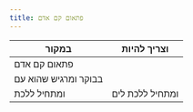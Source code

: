 ```yaml
---
title: פתאום קם אדם
---
```


| במקור                     | וצריך להיות     |
|---------------------------|-----------------|
| פתאום קם אדם              |                 |
| בבוקר ומרגיש שהוא עם      |                 |
| ומתחיל ללכת               | ומתחיל ללכת לים |
